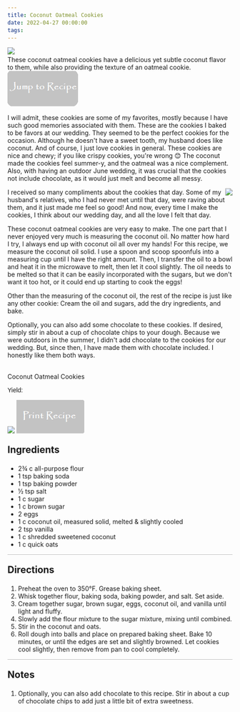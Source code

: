 ```yaml
---
title: Coconut Oatmeal Cookies
date: 2022-04-27 00:00:00
tags:
---
```


<img class="top-image" src="/images/CoconutOatmealCookies2.jpg" />
<div class="post-body">
These coconut oatmeal cookies have a delicious yet subtle coconut flavor to them, while also providing the texture of an oatmeal cookie.  
<br>
<!--more-->

<a href="http://localhost:4000/2022/04/27/CoconutOatmealCookies/#recipejump">
<img class="jump-to-recipe" src="/images/JumpToRecipeButton.png" />
</a>

I will admit, these cookies are some of my favorites, mostly because I have such good memories associated with them. These are the cookies I baked to be favors at our wedding. They seemed to be the perfect cookies for the occasion. Although he doesn't have a sweet tooth, my husband does like coconut. And of course, I just love cookies in general. These cookies are nice and chewy; if you like crispy cookies, you're wrong 😊 The coconut made the cookies feel summer-y, and the oatmeal was a nice complement. Also, with having an outdoor June wedding, it was crucial that the cookies not include chocolate, as it would just melt and become all messy. 

<div style="display:flex;">
I received so many compliments about the cookies that day. Some of my husband's relatives, who I had never met until that day, were raving about them, and it just made me feel so good! And now, every time I make the cookies, I think about our wedding day, and all the love I felt that day. 
<div>
    <img class="floating-image" src="/images/CoconutOatmealCookies1.JPG" />
</div>
</div>

These coconut oatmeal cookies are very easy to make. The one part that I never enjoyed very much is measuring the coconut oil. No matter how hard I try, I always end up with coconut oil all over my hands! For this recipe, we measure the coconut oil solid. I use a spoon and scoop spoonfuls into a measuring cup until I have the right amount. Then, I transfer the oil to a bowl and heat it in the microwave to melt, then let it cool slightly. The oil needs to be melted so that it can be easily incorporated with the sugars, but we don't want it too hot, or it could end up starting to cook the eggs! 

Other than the measuring of the coconut oil, the rest of the recipe is just like any other cookie: Cream the oil and sugars, add the dry ingredients, and bake. 

Optionally, you can also add some chocolate to these cookies. If desired, simply stir in about a cup of chocolate chips to your dough. Because we were outdoors in the summer, I didn't add chocolate to the cookies for our wedding. But, since then, I have made them with chocolate included. I honestly like them both ways. 

<br>
</div>

<div id="recipejump"></div>
<div id="recipe">
    <div class="recipe-box">
        <div class="recipe-title-box">
            <div>
                <div class="recipe-title-box-title">
                    <div class="recipe-title-box-header">Coconut Oatmeal Cookies</div>
                </div>
                <p class="recipe-title-box-title" style="font-family:Arial;">Yield: </p>
            </div>
            <img class="recipe-title-box-img" src="/images/CoconutOatmealCookies2.jpg" />
            <img 
                class="print-recipe"
                src="/images/PrintRecipeButton.png"   
                onclick="printDIV('recipe')" />
        </div>
        <p style="font-size:150%;"><b>Ingredients</b></p>
        <ul class="post-body">
                <li>2¾ c all-purpose flour</li>
                <li>1 tsp baking soda</li>
                <li>1 tsp baking powder</li>
                <li>½ tsp salt</li>
                <li>1 c sugar</li>
                <li>1 c brown sugar</li>
                <li>2 eggs</li>
                <li>1 c coconut oil, measured solid, melted & slightly cooled</li>
                <li>2 tsp vanilla</li>
                <li>1 c shredded sweetened coconut</li>
                <li>1 c quick oats</li>
        </ul>
        <hr style="height:1px;background-color:rgb(189, 189, 189) ">
        <p style="font-size:150%;"><b>Directions</b></p>
        <ol class="post-body">
            <li>Preheat the oven to 350°F. Grease baking sheet.</li>
            <li>Whisk together flour, baking soda, baking powder, and salt. Set aside.</li>
            <li>Cream together sugar, brown sugar, eggs, coconut oil, and vanilla until light and fluffy.</li>
            <li>Slowly add the flour mixture to the sugar mixture, mixing until combined.</li> 
            <li>Stir in the coconut and oats.</li>
            <li>Roll dough into balls and place on prepared baking sheet. Bake 10 minutes, or until the edges are set and slightly browned. Let cookies cool slightly, then remove from pan to cool completely.</li>
        </ol> 
        <hr style="height:1px;background-color:rgb(189, 189, 189) ">
        <p style="font-size:150%;"><b>Notes</b></p>
        <ol class="post-body">
            <li>Optionally, you can also add chocolate to this recipe. Stir in about a cup of chocolate chips to add just a little bit of extra sweetness.</li>
        </ol>
    </div>
</div>

<br>
